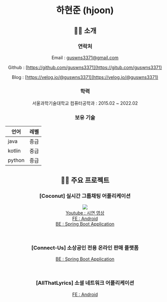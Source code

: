 <div align=center>

# 하현준 (hjoon)

## 🙋‍♂️ 소개

### 연락처

Email : [guswns3371@gmail.com](mailto:guswns3371@gmail.com)  

Github : [https://github.com/guswns3371](https://gitub.com/guswns3371)  

Blog : [https://velog.io/@guswns3371](https://velog.io/@guswns3371)  

### 학력

서울과학기술대학교 컴퓨터공학과 : 2015.02 ~ 2022.02

### 보유 기술

| 언어       | 레벨 |
| ---------- | ---- |
| java       | 중급 |
| kotlin     | 중급 |
| python     | 중급 |

## 👨‍💻 주요 프로젝트

### [Coconut] 실시간 그룹채팅 어플리케이션 
  
![](https://raw.githubusercontent.com/guswns3371/CoconutAndroid/master/app/src/main/res/mipmap-hdpi/ic_launcher_coconut.png) <br/>
[Youtube : 시연 영상](https://www.youtube.com/watch?v=2taqqWY0Bdc)  
[FE : Android](https://github.com/guswns3371/Coconut)  
[BE : Spring Boot Application](https://github.com/guswns3371/coconut-spring-server)  

<br/>
  
### [Connect-Us] 소상공인 전용 온라인 판매 플랫폼 
[BE : Spring Boot Application](https://github.com/guswns3371/connect-us)  

<br/>

### [AllThatLyrics] 소셜 네트워크 어플리케이션 

[FE : Android](https://github.com/guswns3371/AllThatLyrics)  

  
<br/>
  

</div>
